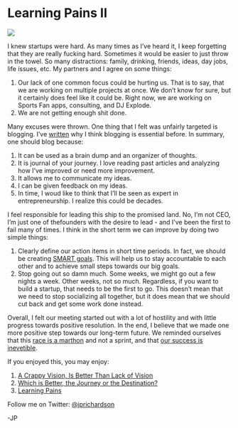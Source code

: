 <!--
id: 896715862
link: http://loudjet.com/a/learning-pains-ii
slug: learning-pains-ii
date: Tue Aug 03 2010 00:58:54 GMT-0500 (CDT)
publish: 2010-08-03
tags: reflect7, sports-fan-apps
-->


Learning Pains II
=================

![](http://media.tumblr.com/tumblr_l6kb90w4dN1qzbc4f.jpg)

I knew startups were hard. As many times as I’ve heard it, I keep
forgetting that they are really fucking hard. Sometimes it would be
easier to just throw in the towel. So many distractions: family,
drinking, friends, ideas, day jobs, life issues, etc. My partners and I
agree on some things:

1.  Our lack of one common focus could be hurting us. That is to say,
    that we are working on multiple projects at once. We don’t know for
    sure, but it certainly does feel like it could be. Right now, we are
    working on Sports Fan apps, consulting, and DJ Explode.
2.  We are not getting enough shit done.

Many excuses were thrown. One thing that I felt was unfairly targeted is
blogging. I’ve
[written](http://loudjet.com/a/the-best-exercise-any-entrepreneur-can-do)
why I think blogging is essential before. In summary, one should blog
because:

1.  It can be used as a brain dump and an organizer of thoughts.
2.  It is journal of your journey. I love reading past articles and
    analyzing how I’ve improved or need more improvement.
3.  It allows me to communicate my ideas.
4.  I can be given feedback on my ideas.
5.  In time, I woud like to think that I’ll be seen as expert in
    entrepreneurship. I realize this could be decades.

I feel responsible for leading this ship to the promised land. No, I’m
not CEO, I’m just one of thefounders with the desire to lead - and I’ve
been the first to fail many of times. I think in the short term we can
improve by doing two simple things:

1.  Clearly define our action items in short time periods. In fact, we
    should be creating [SMART
    goals](http://www.goal-setting-guide.com/goal-setting-tutorials/smart-goal-setting).
    This will help us to stay accountable to each other and to achieve
    small steps towards our big goals.
2.  Stop going out so damn much. Some weeks, we might go out a few
    nights a week. Other weeks, not so much. Regardless, if you want to
    build a startup, that needs to be the first to go. This doesn’t mean
    that we need to stop socializing all together, but it does mean that
    we should cut back and get some work done instead.

Overall, I felt our meeting started out with a lot of hostility and with
little progress towards positive resolution. In the end, I believe that
we made one more positive step towards our long-term future. We reminded
ourselves that this [race is a
marthon](http://loudjet.com/a/patience-success-takes-years)
and not a sprint, and that [our success is
inevetible](http://loudjet.com/a/a-pessimist-presupposes-failure-an-optimist).

If you enjoyed this, you may enjoy:

1.  [A Crappy Vision, Is Better Than Lack of
    Vision](http://loudjet.com/a/a-crappy-vision-is-better-then-lack-of-vision)
2.  [Which is Better, the Journey or the
    Destination?](http://loudjet.com/a/which-is-better-the-journey-or-the-destination)
3.  [Learning Pains](http://loudjet.com/a/learning-pains)

Follow me on Twitter: [@jprichardson](http://twitter.com/jprichardson)

-JP

